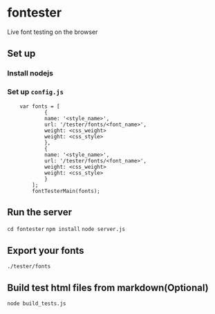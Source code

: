 # fontester

Live font testing on the browser

## Set up

### Install nodejs

### Set up `config.js`

```
    var fonts = [
            {
            name: '<style_name>',
            url: '/tester/fonts/<font_name>',
            weight: <css_weight>
            weight: <css_style>
            }, 
            {
            name: '<style_name>',
            url: '/tester/fonts/<font_name>',
            weight: <css_weight>
            weight: <css_style>
            }
        ];
        fontTesterMain(fonts);
```

## Run the server

`cd fontester`
`npm install`
`node server.js`

## Export your fonts

`./tester/fonts`

## Build test html files from markdown(Optional)

`node build_tests.js`